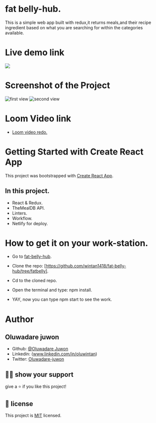 # fat belly-hub.
This is a simple web app built with redux,it returns meals,and their recipe ingredient based on what you are searching for within the categories available.




# Live demo link

<a href="https://deploy-preview-1--priceless-bassi-16534f.netlify.app/"><img src='https://www.netlify.com/img/deploy/button.svg'></a>

# Screenshot of the Project

![first view](screentin1.png)
![second view](screentin2.png)


# Loom Video link


- [Loom video redo.](https://www.loom.com/share/c28e46153765468eafa398cd28820101)





# Getting Started with Create React App

This project was bootstrapped with [Create React App](https://github.com/facebook/create-react-app).

## In this project.

- React & Redux.
- TheMealDB API.
- Linters.
- Workflow.
- Netlify for deploy.


# How to get it on your work-station.

- Go to [fat-belly-hub](https://github.com/wintan1418/fat-belly-hub/tree/fatbelly).

- Clone the repo: [https://github.com/wintan1418/fat-belly-hub/tree/fatbelly].

- Cd to the cloned repo.

- Open the terminal and type: npm install.

- YAY, now you can type npm start to see the work.


# Author
## **Oluwadare juwon**

- Github: [@Oluwadare Juwon](https://github.com/wintan1418)
- Linkedin: (www.linkedin.com/in/oluwintan)
- Twitter: [Oluwadare-juwon](https://twitter.com/@oluwadarejuwon)


## 🙋‍♂ show your support

give a ⭐️ if you like this project!

## 📝 license



This project is [MIT](LICENSE) licensed.